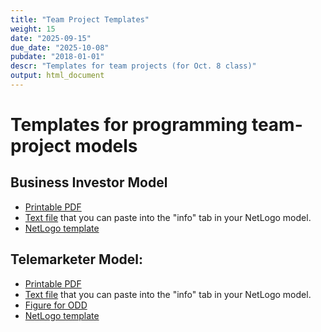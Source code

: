 ```yaml
---
title: "Team Project Templates"
weight: 15
date: "2025-09-15"
due_date: "2025-10-08"
pubdate: "2018-01-01"
descr: "Templates for team projects (for Oct. 8 class)"
output: html_document
---
```

# Templates for programming team-project models

## Business Investor Model

* [Printable PDF](/files/odd/business_investor_odd.pdf)
* [Text file](/files/odd/business_investor_odd.md) that you can paste into the "info" tab in your NetLogo model.
* [NetLogo template](/models/team_projects/business_investor_template.nlogo)

## Telemarketer Model:

* [Printable PDF](/files/odd/telemarketer_odd.pdf)
* [Text file](/files/odd/telemarketer_odd.md) that you can paste into the "info" tab in your NetLogo model.
* [Figure for ODD](/files/odd/fig_13_1.jpg)
* [NetLogo template](/models/team_projects/telemarketer_template.nlogo)
